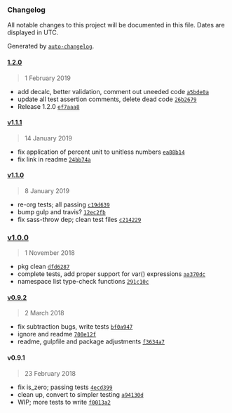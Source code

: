 ### Changelog

All notable changes to this project will be documented in this file. Dates are displayed in UTC.

Generated by [`auto-changelog`](https://github.com/CookPete/auto-changelog).

#### [1.2.0](https://github.com/lunelson/sass-calc/compare/v1.1.1...1.2.0)

> 1 February 2019

- add decalc, better validation, comment out uneeded code [`a5bde0a`](https://github.com/lunelson/sass-calc/commit/a5bde0a17c74ed723e6764a63766e53234525e12)
- update all test assertion comments, delete dead code [`26b2679`](https://github.com/lunelson/sass-calc/commit/26b267968f50c671375ce335d14a5c6336054376)
- Release 1.2.0 [`ef7aaa8`](https://github.com/lunelson/sass-calc/commit/ef7aaa8a92f7c0ed4e5c52811746f1e2e9525e48)

#### [v1.1.1](https://github.com/lunelson/sass-calc/compare/v1.1.0...v1.1.1)

> 14 January 2019

- fix application of percent unit to unitless numbers [`ea88b14`](https://github.com/lunelson/sass-calc/commit/ea88b1466e45ccda65cb0451c770290ac503958e)
- fix link in readme [`24bb74a`](https://github.com/lunelson/sass-calc/commit/24bb74a2dcda0c1440cfec0f2eba3c5d53eb2c89)

#### [v1.1.0](https://github.com/lunelson/sass-calc/compare/v1.0.0...v1.1.0)

> 8 January 2019

- re-org tests; all passing [`c19d639`](https://github.com/lunelson/sass-calc/commit/c19d63923cc7bf3714f12af5f63676191081e141)
- bump gulp and travis? [`12ec2fb`](https://github.com/lunelson/sass-calc/commit/12ec2fb6ba585b77926cc182e2490a212fd6fb60)
- fix sass-throw dep; clean test files [`c214229`](https://github.com/lunelson/sass-calc/commit/c21422952cfa883edff5234024a7121b7bb5cf81)

### [v1.0.0](https://github.com/lunelson/sass-calc/compare/v0.9.2...v1.0.0)

> 1 November 2018

- pkg clean [`dfd6287`](https://github.com/lunelson/sass-calc/commit/dfd62873c3ae7f621c698a767de9818eed2005d7)
- complete tests, add proper support for var() expressions [`aa370dc`](https://github.com/lunelson/sass-calc/commit/aa370dc8a24f5e6f949776f627477ab7f6c645bb)
- namespace list type-check functions [`291c10c`](https://github.com/lunelson/sass-calc/commit/291c10c02d9d9850f32a28150f580da4d48b2eff)

#### [v0.9.2](https://github.com/lunelson/sass-calc/compare/v0.9.1...v0.9.2)

> 2 March 2018

- fix subtraction bugs, write tests [`bf0a947`](https://github.com/lunelson/sass-calc/commit/bf0a947419844032a5cadbfc015029f47cba3a20)
- ignore and readme [`700e12f`](https://github.com/lunelson/sass-calc/commit/700e12ffaa12b61a0244a3b0e44c4739afb3ebbf)
- readme, gulpfile and package adjustments [`f3634a7`](https://github.com/lunelson/sass-calc/commit/f3634a75c5a6cc831ab60908fa10b0122eb4409d)

#### v0.9.1

> 23 February 2018

- fix is_zero; passing tests [`4ecd399`](https://github.com/lunelson/sass-calc/commit/4ecd399a9774be5ff1eb8751ea3821c021f737fb)
- clean up, convert to simpler testing [`a94130d`](https://github.com/lunelson/sass-calc/commit/a94130df7a21ab3181309204750df3364f9bcc50)
- WIP; more tests to write [`f0013a2`](https://github.com/lunelson/sass-calc/commit/f0013a224211ea9b6731fecb249884b2eb9c9115)
